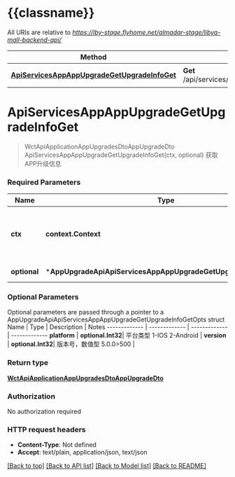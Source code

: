 # {{classname}}

All URIs are relative to *https://lby-stage.flyhome.net/almadar-stage/libya-mall-backend-api/*

Method | HTTP request | Description
------------- | ------------- | -------------
[**ApiServicesAppAppUpgradeGetUpgradeInfoGet**](AppUpgradeApi.md#ApiServicesAppAppUpgradeGetUpgradeInfoGet) | **Get** /api/services/app/AppUpgrade/GetUpgradeInfo | 获取APP升级信息

# **ApiServicesAppAppUpgradeGetUpgradeInfoGet**
> WctApiApplicationAppUpgradesDtoAppUpgradeDto ApiServicesAppAppUpgradeGetUpgradeInfoGet(ctx, optional)
获取APP升级信息

### Required Parameters

Name | Type | Description  | Notes
------------- | ------------- | ------------- | -------------
 **ctx** | **context.Context** | context for authentication, logging, cancellation, deadlines, tracing, etc.
 **optional** | ***AppUpgradeApiApiServicesAppAppUpgradeGetUpgradeInfoGetOpts** | optional parameters | nil if no parameters

### Optional Parameters
Optional parameters are passed through a pointer to a AppUpgradeApiApiServicesAppAppUpgradeGetUpgradeInfoGetOpts struct
Name | Type | Description  | Notes
------------- | ------------- | ------------- | -------------
 **platform** | **optional.Int32**| 平台类型 1-IOS 2-Android | 
 **version** | **optional.Int32**| 版本号，数值型 5.0.0&gt;500 | 

### Return type

[**WctApiApplicationAppUpgradesDtoAppUpgradeDto**](WCT.Api.Application.AppUpgrades.Dto.AppUpgradeDto.md)

### Authorization

No authorization required

### HTTP request headers

 - **Content-Type**: Not defined
 - **Accept**: text/plain, application/json, text/json

[[Back to top]](#) [[Back to API list]](../README.md#documentation-for-api-endpoints) [[Back to Model list]](../README.md#documentation-for-models) [[Back to README]](../README.md)

